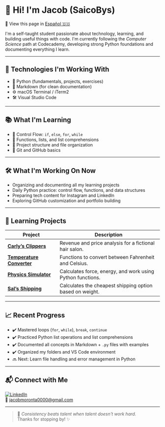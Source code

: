 # 👋 Hi! I'm Jacob (SaicoBys)

🔄 View this page in [Español 🇩🇴](README.es.md)

I'm a self-taught student passionate about technology, learning, and building useful things with code. I'm currently following the *Computer Science* path at Codecademy, developing strong Python foundations and documenting everything I learn.

---

## 🚀 Technologies I'm Working With

- 🐍 Python (fundamentals, projects, exercises)
- 📄 Markdown (for clean documentation)
- ⚙️ macOS Terminal / iTerm2
- 🛠️ Visual Studio Code

---

## 📚 What I'm Learning

- 🔁 Control Flow: `if`, `else`, `for`, `while`
- 🧮 Functions, lists, and list comprehensions
- 📂 Project structure and file organization
- 🐙 Git and GitHub basics

---

## 🛠️ What I'm Working On Now

- Organizing and documenting all my learning projects
- Daily Python practice: control flow, functions, and data structures
- Preparing tech content for Instagram and LinkedIn
- Exploring GitHub customization and portfolio building

---

## 🧪 Learning Projects

| Project                       | Description                                                       |
|------------------------------|--------------------------------------------------------------------|
| [**Carly’s Clippers**](https://github.com/SaicoBys/CarlysClippers) | Revenue and price analysis for a fictional hair salon.           |
| [**Temperature Converter**](https://github.com/SaicoBys/TemperatureConverter) | Functions to convert between Fahrenheit and Celsius.             |
| [**Physics Simulator**](https://github.com/SaicoBys/PhysicsSimulator) | Calculates force, energy, and work using Python functions.       |
| [**Sal’s Shipping**](https://github.com/SaicoBys/sals-shipping.git) | Calculates the cheapest shipping option based on weight.         |

---

## 📈 Recent Progress

- ✔️ Mastered loops (`for`, `while`), `break`, `continue`
- ✔️ Practiced Python list operations and list comprehensions
- ✔️ Documented all concepts in Markdown + `.py` files with examples
- ✔️ Organized my folders and VS Code environment
- 🔜 Next: Learn file handling and error management in Python

---

## 📬 Connect with Me

[![LinkedIn](https://img.shields.io/badge/LinkedIn-blue?logo=linkedin)](https://www.linkedin.com/in/saicobys)  
📧 jacobmoronta0000@gmail.com

---

> 🧠 *Consistency beats talent when talent doesn't work hard.*  
> Thanks for stopping by! ✨

